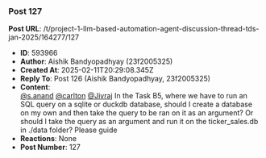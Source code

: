 ### Post 127
**Post URL**: /t/project-1-llm-based-automation-agent-discussion-thread-tds-jan-2025/164277/127
- **ID**: 593966
- **Author**: Aishik Bandyopadhyay (23f2005325)
- **Created At**: 2025-02-11T20:29:08.345Z
- **Reply To**: Post 126 (Aishik Bandyopadhyay, 23f2005325)
- **Content**:  
  <a class="mention" href="/u/s.anand">@s.anand</a> <a class="mention" href="/u/carlton">@carlton</a> <a class="mention" href="/u/jivraj">@Jivraj</a>
In the Task B5, where we have to run an SQL query on a sqlite or duckdb database, should I create a database on my own and then take the query to be ran on it as an argument? Or should I take the query as an argument and run it on the ticker_sales.db in ./data folder? Please guide
- **Reactions**: None
- **Post Number**: 127

